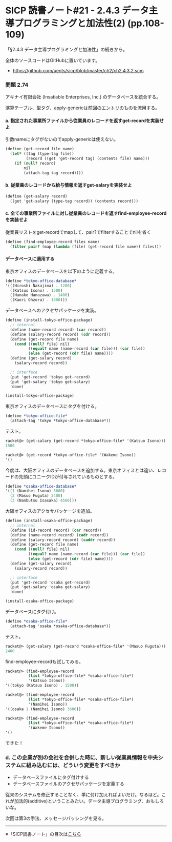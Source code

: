 SICP 読書ノート#21 - 2.4.3 データ主導プログラミングと加法性(2) (pp.108-109)
======================================

「§2.4.3 データ主導プログラミングと加法性」の続きから。

全体のソースコードはGitHubに置いています。

- https://github.com/uents/sicp/blob/master/ch2/ch2.4.3.2.scm


### 問題 2.74

アキナイ有限会社 (Insatiable Enterprises, Inc.) のデータベースを統合する。

演算テーブル、型タグ、apply-genericは[前回のエントリ](/entry/sicp/020-ch2.4.3.1.md)のものを流用する。

#### a. 指定された事業所ファイルから従業員のレコードを返すget-recordを実装せよ

引数nameにタグがないのでapply-genericは使えない。

```scheme
(define (get-record file name)
  (let* ((tag (type-tag file))
		 (record ((get 'get-record tag) (contents file) name)))
	(if (null? record)
		nil
		(attach-tag tag record))))
```

#### b. 従業員のレコードから給与情報を返すget-salaryを実装せよ

```scheme
(define (get-salary record)
  ((get 'get-salary (type-tag record)) (contents record)))
```

#### c. 全ての事業所ファイルに対し従業員のレコードを返すfind-employee-recordを実装せよ

従業員リストをget-recordでmapして、pair?でfilterすることでnilを省く

```scheme
(define (find-employee-record files name)
  (filter pair? (map (lambda (file) (get-record file name)) files)))
```

#### データベースに適用する

東京オフィスのデータベースを以下のように定義する。

```scheme
(define *tokyo-office-database*
'(((Hiroshi Nakajima) . 1200)
  ((Katsuo Isono) . 1500)
  ((Hanako Hanazawa) . 1400)
  ((Kaori Ohzora) . 1800)))
```

データベースへのアクセサパッケージを実装。

```scheme
(define (install-tokyo-office-package)
  ;; internal
  (define (name-record record) (car record))
  (define (salary-record record) (cdr record))
  (define (get-record file name)
	(cond ((null? file) nil)
		  ((equal? name (name-record (car file))) (car file))
		  (else (get-record (cdr file) name))))
  (define (get-salary record)
	(salary-record record))

  ;; interface
  (put 'get-record 'tokyo get-record)
  (put 'get-salary 'tokyo get-salary)
  'done)

(install-tokyo-office-package)
```

東京オフィスのデータベースにタグを付ける。

```scheme
(define *tokyo-office-file*
  (attach-tag 'tokyo *tokyo-office-database*))
```

テスト。

```scheme
racket@> (get-salary (get-record *tokyo-office-file* '(Katsuo Isono)))
1500

racket@> (get-record *tokyo-office-file* '(Wakeme Isono))
'()
```

今度は、大阪オフィスのデータベースを追加する。東京オフィスとは違い、レコードの先頭にユニークIDが付与されているものとする。

```scheme
(define *osaka-office-database*
'((1 (Namihei Isono) 3600)
  (2 (Masuo Fuguta) 2400)
  (3 (Nanbutsu Isasaka) 4500)))
```

大阪オフィスのアクセサパッケージを追加。

```scheme
(define (install-osaka-office-package)
  ;; internal
  (define (id-record record) (car record))
  (define (name-record record) (cadr record))
  (define (salary-record record) (caddr record))
  (define (get-record file name)
	(cond ((null? file) nil)
		  ((equal? name (name-record (car file))) (car file))
		  (else (get-record (cdr file) name))))
  (define (get-salary record)
	(salary-record record))

  ;; interface
  (put 'get-record 'osaka get-record)
  (put 'get-salary 'osaka get-salary)
  'done)

(install-osaka-office-package)
```

データベースにタグ付け。

```scheme
(define *osaka-office-file*
  (attach-tag 'osaka *osaka-office-database*))
```

テスト。

```scheme
racket@> (get-salary (get-record *osaka-office-file* '(Masuo Fuguta)))
2400
```

find-employee-recordも試してみる。

```scheme
racket@> (find-employee-record
		  (list *tokyo-office-file* *osaka-office-file*)
		  '(Katsuo Isono))
'((tokyo (Katsuo Isono) . 1500))

racket@> (find-employee-record
		  (list *tokyo-office-file* *osaka-office-file*)
		  '(Namihei Isono))
'((osaka 1 (Namihei Isono) 3600))

racket@> (find-employee-record
 		  (list *tokyo-office-file* *osaka-office-file*)
		  '(Wakeme Isono))
'()
```

できた！


### d. この企業が別の会社を合併した時に、新しい従業員情報を中央システムに組み込むには、どういう変更をすべきか

- データベースファイルにタグ付けする
- データベースファイルのアクセサパッケージを定義する

従来のシステムを修正することなく、単に付け加えればよいだけ。なるほど。これが加法的(additive)ということみたい。データ主導プログラミング、おもしろいな。



次回は第3の手法、メッセージパッシングを見る。


--------------------------------

※「SICP読書ノート」の目次は[こちら](/entry/sicp/index)

